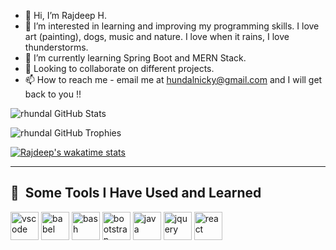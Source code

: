 - 👋 Hi, I’m Rajdeep H.
- 👀 I’m interested in learning and improving my programming skills. I love art (painting), dogs, music and nature. I love when it rains, I love thunderstorms.
- 🌱 I’m currently learning Spring Boot and MERN Stack. 
- 💞️ Looking to collaborate on different projects.
- 📫 How to reach me - email me at hundalnicky@gmail.com and I will get back to you !!

<!---
rhundal/rhundal is a ✨ special ✨ repository because its `README.md` (this file) appears on your GitHub profile.
You can click the Preview link to take a look at your changes.
--->
<!---
![Rajdeep's GitHub stats](https://github-readme-stats.vercel.app/api?username=rhundal&show_icons=true&theme=transparent)
--->

<!---
[![My Awesome Stats](https://awesome-github-stats.azurewebsites.net/user-stats/rhundal?cardType=octocat&theme=synthwave&preferLogin=false)]([https://git.io/awesome-stats-card](https://awesome-github-stats.azurewebsites.net/user-stats/rhundal?cardType=octocat&theme=synthwave&preferLogin=false))

[![Top Langs](https://github-readme-stats-sigma-five.vercel.app/api/top-langs/?username=rhundal)](https://github.com/rhundal/github-readme-stats)

--->
![rhundal GitHub Stats](https://server.dooboo.io/github-stats-advanced/rhundal) 

![rhundal GitHub Trophies](https://server.dooboo.io/github-trophies/rhundal)

[![Rajdeep's wakatime stats](https://github-readme-stats.vercel.app/api/wakatime?username=rhundal)](https://github.com/rhundal/github-readme-stats)


 
<hr />
<h2> 🚀 &nbsp;Some Tools I Have Used and Learned</h2>
<p align="left">
<img src="https://cdn.jsdelivr.net/gh/devicons/devicon/icons/vscode/vscode-original.svg" alt="vscode" width="45" height="45"/>
<img src="https://cdn.jsdelivr.net/gh/devicons/devicon/icons/babel/babel-original.svg" alt="babel" width="45" height="45" />
<img src="https://cdn.jsdelivr.net/gh/devicons/devicon/icons/bash/bash-original.svg" alt="bash" width="45" height="45" />
<img src="https://cdn.jsdelivr.net/gh/devicons/devicon/icons/bootstrap/bootstrap-original.svg" alt="bootstrap" width="45" height="45" />
<img src="https://cdn.jsdelivr.net/gh/devicons/devicon/icons/java/java-original.svg" alt="java" width="45" height="45" />
<img src="https://cdn.jsdelivr.net/gh/devicons/devicon/icons/jquery/jquery-original.svg" alt="jquery" width="45" height="45"/>
<img src="https://cdn.jsdelivr.net/gh/devicons/devicon/icons/react/react-original.svg" alt="react" width="45" height="45" />                    
</p>
